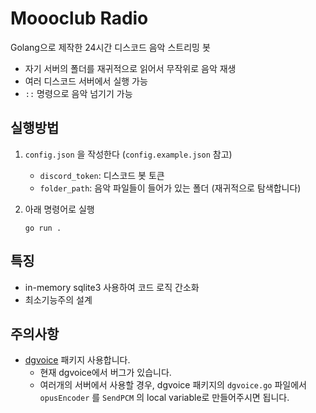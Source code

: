# Moooclub Radio

Golang으로 제작한 24시간 디스코드 음악 스트리밍 봇

- 자기 서버의 폴더를 재귀적으로 읽어서 무작위로 음악 재생
- 여러 디스코드 서버에서 실행 가능
- `::` 명령으로 음악 넘기기 가능

## 실행방법

1. `config.json` 을 작성한다 (`config.example.json` 참고)
   - `discord_token`: 디스코드 봇 토큰
   - `folder_path`: 음악 파일들이 들어가 있는 폴더 (재귀적으로 탐색합니다)

2. 아래 명령어로 실행
   ```
   go run .
   ```

## 특징 
- in-memory sqlite3 사용하여 코드 로직 간소화
- 최소기능주의 설계

## 주의사항
- [dgvoice](https://github.com/bwmarrin/dgvoice) 패키지 사용합니다.
   - 현재 dgvoice에서 버그가 있습니다.
   - 여러개의 서버에서 사용할 경우, dgvoice 패키지의 `dgvoice.go` 파일에서 `opusEncoder` 를 `SendPCM` 의 local variable로 만들어주시면 됩니다.
